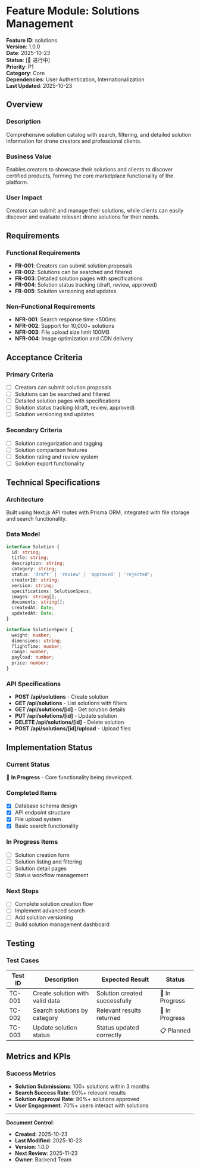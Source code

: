 # Feature Module: Solutions Management

**Feature ID**: solutions  
**Version**: 1.0.0  
**Date**: 2025-10-23  
**Status**: [🔄 进行中]  
**Priority**: P1  
**Category**: Core  
**Dependencies**: User Authentication, Internationalization  
**Last Updated**: 2025-10-23

## Overview

### Description
Comprehensive solution catalog with search, filtering, and detailed solution information for drone creators and professional clients.

### Business Value
Enables creators to showcase their solutions and clients to discover certified products, forming the core marketplace functionality of the platform.

### User Impact
Creators can submit and manage their solutions, while clients can easily discover and evaluate relevant drone solutions for their needs.

## Requirements

### Functional Requirements
- **FR-001**: Creators can submit solution proposals
- **FR-002**: Solutions can be searched and filtered
- **FR-003**: Detailed solution pages with specifications
- **FR-004**: Solution status tracking (draft, review, approved)
- **FR-005**: Solution versioning and updates

### Non-Functional Requirements
- **NFR-001**: Search response time <500ms
- **NFR-002**: Support for 10,000+ solutions
- **NFR-003**: File upload size limit 100MB
- **NFR-004**: Image optimization and CDN delivery

## Acceptance Criteria

### Primary Criteria
- [ ] Creators can submit solution proposals
- [ ] Solutions can be searched and filtered
- [ ] Detailed solution pages with specifications
- [ ] Solution status tracking (draft, review, approved)
- [ ] Solution versioning and updates

### Secondary Criteria
- [ ] Solution categorization and tagging
- [ ] Solution comparison features
- [ ] Solution rating and review system
- [ ] Solution export functionality

## Technical Specifications

### Architecture
Built using Next.js API routes with Prisma ORM, integrated with file storage and search functionality.

### Data Model
```typescript
interface Solution {
  id: string;
  title: string;
  description: string;
  category: string;
  status: 'draft' | 'review' | 'approved' | 'rejected';
  creatorId: string;
  version: string;
  specifications: SolutionSpecs;
  images: string[];
  documents: string[];
  createdAt: Date;
  updatedAt: Date;
}

interface SolutionSpecs {
  weight: number;
  dimensions: string;
  flightTime: number;
  range: number;
  payload: number;
  price: number;
}
```

### API Specifications
- **POST /api/solutions** - Create solution
- **GET /api/solutions** - List solutions with filters
- **GET /api/solutions/[id]** - Get solution details
- **PUT /api/solutions/[id]** - Update solution
- **DELETE /api/solutions/[id]** - Delete solution
- **POST /api/solutions/[id]/upload** - Upload files

## Implementation Status

### Current Status
🔄 **In Progress** - Core functionality being developed.

### Completed Items
- [x] Database schema design
- [x] API endpoint structure
- [x] File upload system
- [x] Basic search functionality

### In Progress Items
- [ ] Solution creation form
- [ ] Solution listing and filtering
- [ ] Solution detail pages
- [ ] Status workflow management

### Next Steps
- [ ] Complete solution creation flow
- [ ] Implement advanced search
- [ ] Add solution versioning
- [ ] Build solution management dashboard

## Testing

### Test Cases
| Test ID | Description | Expected Result | Status |
|---------|-------------|-----------------|--------|
| TC-001 | Create solution with valid data | Solution created successfully | 🔄 In Progress |
| TC-002 | Search solutions by category | Relevant results returned | 🔄 In Progress |
| TC-003 | Update solution status | Status updated correctly | 📋 Planned |

## Metrics and KPIs

### Success Metrics
- **Solution Submissions**: 100+ solutions within 3 months
- **Search Success Rate**: 90%+ relevant results
- **Solution Approval Rate**: 80%+ solutions approved
- **User Engagement**: 70%+ users interact with solutions

---

**Document Control**:
- **Created**: 2025-10-23
- **Last Modified**: 2025-10-23
- **Version**: 1.0.0
- **Next Review**: 2025-11-23
- **Owner**: Backend Team
